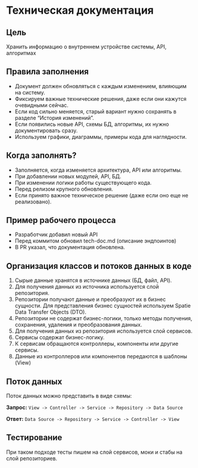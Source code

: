 
# Техническая документация

## Цель
Хранить информацию о внутреннем устройстве системы, API, алгоритмах

## Правила заполнения
- Документ должен обновляться с каждым изменением, влияющим на систему.
- Фиксируем важные технические решения, даже если они кажутся очевидными сейчас.
- Если код сильно меняется, старый вариант нужно сохранять в разделе “История изменений”.
- Если появились новые API, схемы БД, алгоритмы, их нужно документировать сразу.
- Используем графики, диаграммы, примеры кода для наглядности.

## Когда заполнять?
- Заполняется, когда изменяется архитектура, API или алгоритмы.
- При добавлении новых модулей, API, БД.
- При изменении логики работы существующего кода.
- Перед релизом крупного обновления.
- Если принято важное техническое решение (даже если оно еще не реализовано).

## Пример рабочего процесса
- Разработчик добавил новый API
- Перед коммитом обновил tech-doc.md (описание эндпоинтов) 
- В PR указал, что документация обновлена.


## Организация классов и потоков данных в коде
1. Сырые данные хранятся в источнике данных (БД, файл, API).
2. Для получения данных из источника используется слой репозитория.
3. Репозитории получают данные и преобразуют их в бизнес сущности. Для представления бизнес сущностей используем Spatie Data Transfer Objects (DTO).
4. Репозитории не содержат бизнес-логики, только методы получения, сохранения, удаления и преобразования данных.
5. Для получения данных из репозитория используется слой сервисов.
6. Сервисы содержат бизнес-логику.
7. К сервисам обращаются контроллеры, компоненты или другие сервисы.
8. Данные из контроллеров или компонентов передаются в шаблоны (View)

## Поток данных
Поток данных можно представить в виде схемы:

**Запрос:**
`View -> Controller -> Service -> Repository -> Data Source`


**Ответ:**
`Data Source -> Repository -> Service -> Controller -> View`

## Тестирование
При таком подходе тесты пишем на слой сервисов, моки и стабы на слой репозиториев.
